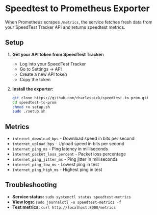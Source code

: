 # Speedtest to Prometheus Exporter

When Prometheus scrapes `/metrics`, the service fetches fresh data from your SpeedTest Tracker API and returns speedtest metrics.

## Setup

1. **Get your API token from SpeedTest Tracker:**
   - Log into your SpeedTest Tracker
   - Go to Settings → API  
   - Create a new API token
   - Copy the token

2. **Install the exporter:**
   ```bash
   git clone https://github.com/charlespick/speedtest-to-prom.git
   cd speedtest-to-prom
   chmod +x setup.sh
   sudo ./setup.sh
   ```

## Metrics

- `internet_download_bps` - Download speed in bits per second
- `internet_upload_bps` - Upload speed in bits per second  
- `internet_ping_ms` - Ping latency in milliseconds
- `internet_packet_loss_percent` - Packet loss percentage
- `internet_ping_jitter_ms` - Ping jitter in milliseconds
- `internet_ping_low_ms` - Lowest ping in test
- `internet_ping_high_ms` - Highest ping in test

## Troubleshooting

- **Service status:** `sudo systemctl status speedtest-metrics`
- **View logs:** `sudo journalctl -u speedtest-metrics -f`
- **Test metrics:** `curl http://localhost:8000/metrics`
